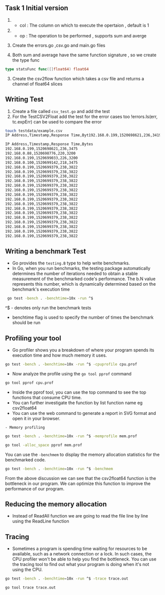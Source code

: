 ## Task 1 Initial version 

1. - col : The column on which to execute the opertaion , default is 1 
2. - op : The operation to be performed , supports sum and averge

1. Create the errors.go ,csv.go and main.go files
2. Both sum and average have the same function signature , so we create the type func 

```go 
type statsFunc func([]float64) float64
```
3. Create the csv2flow function which takes a csv file and returns a channel of float64 slices


## Writing Test

1. Create a file called `csv_test.go` and add the test 
2. For the TestCSV2Float add the test for the error cases too !errors.Is(err, tc.expErr) can be used to compare the error 


```bash
touch testdata/example.csv
IP Address,Timestamp,Response Time,Byt192.168.0.199,1520698621,236,34192.168.0.88,1520698776,220,32192.168.0.199,1520699033,226,32192.168.0.100,1520699142,218,34192.168.0.199,1520699379,238,3822

```

```bash
IP Address,Timestamp,Response Time,Bytes
192.168.0.199,1520698621,236,3475
192.168.0.88,1520698776,220,3200
192.168.0.199,1520699033,226,3200
192.168.0.100,1520699142,218,3475
192.168.0.199,1520699379,238,3822
192.168.0.199,1520699379,238,3822
192.168.0.199,1520699379,238,3822
192.168.0.199,1520699379,238,3822
192.168.0.199,1520699379,238,3822
192.168.0.199,1520699379,238,3822
192.168.0.199,1520699379,238,3822
192.168.0.199,1520699379,238,3822
192.168.0.199,1520699379,238,3822
192.168.0.199,1520699379,238,3822
192.168.0.199,1520699379,238,3822
192.168.0.199,1520699379,238,3822
192.168.0.199,1520699379,238,3822
192.168.0.199,1520699379,238,3822
192.168.0.199,1520699379,238,3822
192.168.0.199,1520699379,238,3822
```


## Writing a benchmark Test

- Go provides the `testing.B` type to help write benchmarks.
- In Go, when you run benchmarks, the testing package automatically determines the number of iterations needed to obtain a stable measurement of the benchmarked code's performance. The b.N value represents this number, which is dynamically determined based on the benchmark's execution time
```bash
 go test -bench . -benchtime=10x -run ^$
```
^$ - denotes only run the benchmark tests
- benchtime flag is used to specify the number of times the benchmark should be run

## Profiling your tool 

- Go profiler shows you a breakdown of where your program spends its execution time and how much memory it uses.

```bash
go test -bench . -benchtime=10x -run ^$ -cpuprofile cpu.prof
```

- Now analyze the profile using the `go tool pprof` command

```bash
go tool pprof cpu.prof
```
- Inside the pprof tool, you can use the top command to see the top functions that consume CPU time.
- You can further investigate the function by list function name eg csv2float64
- You can use the web command to generate a report in SVG format and open it in your browser.

`- Memory profiling`

```bash
go test -bench . -benchtime=10x -run ^$ -memprofile mem.prof
```

```bash
go tool -alloc_space pprof mem.prof
```
You can use the `-benchmem` to display the memory allocation statistics for the benchmarked code.

```bash
go test -bench . -benchtime=10x -run ^$ -benchmem
```

From the above discussion we can see that the csv2float64 function is the bottleneck in our program. We can optimize this function to improve the performance of our program.

## Reducing the memory allocation 

- Instead of ReadAll function we are going to read the file line by line using the ReadLine function


## Tracing 

- Sometimes a program is spending time waiting for resources to be available, such as a network connection or a lock. In such cases, the CPU profiler won't be able to help you find the bottleneck. You can use the tracing tool to find out what your program is doing when it's not using the CPU.

```bash
go test -bench . -benchtime=10x -run ^$ -trace trace.out
```

```bash
go tool trace trace.out
```
